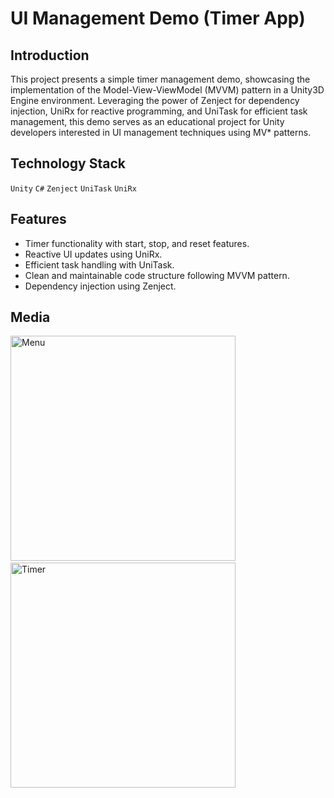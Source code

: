 # UI Management Demo (Timer App)

## Introduction
This project presents a simple timer management demo, showcasing the implementation of the Model-View-ViewModel (MVVM) pattern in a Unity3D Engine environment. Leveraging the power of Zenject for dependency injection, UniRx for reactive programming, and UniTask for efficient task management, this demo serves as an educational project for Unity developers interested in UI management techniques using MV* patterns.

## Technology Stack
`Unity` `C#` `Zenject` `UniTask` `UniRx`

## Features
- Timer functionality with start, stop, and reset features.
- Reactive UI updates using UniRx.
- Efficient task handling with UniTask.
- Clean and maintainable code structure following MVVM pattern.
- Dependency injection using Zenject.

## Media
<p>
  <img width="360" alt="Menu" src="https://github.com/KamronSaliev/ui-management-demo/assets/39851011/8eb843a7-d509-4237-a892-da4ece256f16">
  &nbsp
  <img width="360" alt="Timer" src="https://github.com/KamronSaliev/ui-management-demo/assets/39851011/67ae23ef-a240-4099-808e-200365289b1a">
</p>
